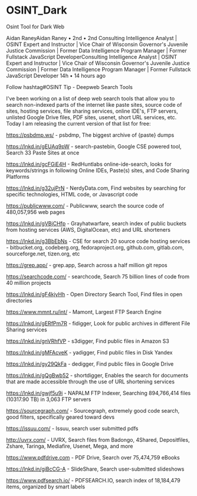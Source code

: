 # OSINT_Dark
Osint Tool for Dark Web

Aidan RaneyAidan Raney
 • 2nd • 2nd
Consulting Intelligence Analyst | OSINT Expert and Instructor | Vice Chair of Wisconsin Governor's Juvenile Justice Commission | Former Data Intelligence Program Manager | Former Fullstack JavaScript DeveloperConsulting Intelligence Analyst | OSINT Expert and Instructor | Vice Chair of Wisconsin Governor's Juvenile Justice Commission | Former Data Intelligence Program Manager | Former Fullstack JavaScript Developer
14h •  14 hours ago

Follow
hashtag#OSINT Tip - Deepweb Search Tools

I've been working on a list of deep web search tools that allow you to search non-indexed parts of the internet like paste sites, source code of sites, hosting services, file sharing services, online IDE's, FTP servers, unlisted Google Drive files, PDF sites, usenet, short URL services, etc. Today I am releasing the current version of that list for free:

https://psbdmp.ws/ - psbdmp, The biggest archive of {paste} dumps

https://lnkd.in/gEUAq9pW - search-pastebin, Google CSE powered tool, Search 33 Paste Sites at once

https://lnkd.in/gcFGiE4H - RedHuntlabs online-ide-search, looks for keywords/strings in following Online IDEs, Paste(s) sites, and Code Sharing Platforms

https://lnkd.in/g32ujPrN - NerdyData.com, Find websites by searching for specific technologies, HTML code, or Javascript code

https://publicwww.com/ - Publicwww, search the source code of 480,057,956 web pages

https://lnkd.in/gVBjCHfp - Grayhatwarfare, search index of public buckets from hosting services (AWS, DigitalOcean, etc) and URL shorteners 

https://lnkd.in/g3BbEbNs - CSE for search 20 source code hosting services - bitbucket.org, codeberg.org, fedoraproject.org, github.com, gitlab.com, sourceforge.net, tizen.org, etc

https://grep.app/ - grep.app, Search across a half million git repos

https://searchcode.com/ - searchcode, Search 75 billion lines of code from 40 million projects

https://lnkd.in/gF4kjyHh - Open Directory Search Tool, Find files in open directories

https://www.mmnt.ru/int/ - Mamont, Largest FTP Search Engine

https://lnkd.in/gERfPm7R - fidigger, Look for public archives in different File Sharing services

https://lnkd.in/gnVRhfVP - s3digger, Find public files in Amazon S3

https://lnkd.in/gMFAcveK - yadigger, Find public files in Disk Yandex

https://lnkd.in/gy29QkFa - dedigger, Find public files in Google Drive

https://lnkd.in/gQgBwb52 - shortdigger, Enables the search for documents that are made accessible through the use of URL shortening services

https://lnkd.in/gwjf5u9i - NAPALM FTP Indexer, Searching 894,766,414 files (10317.90 TB) in 3,063 FTP servers

https://sourcegraph.com/ - Sourcegraph, extremely good code search, good filters, specifically geared toward devs

https://issuu.com/ - Issuu, search user submitted pdfs

http://uvrx.com/ - UVRX, Search files from Badongo, 4Shared, Depositfiles, Zshare, Taringa, Mediafire, Usenet, Mega, and more

https://www.pdfdrive.com - PDF Drive, Search over 75,474,759 eBooks

https://lnkd.in/giBcCG-A - SlideShare, Search user-submitted slideshows

https://www.pdfsearch.io/ - PDFSEARCH.IO, search index of 18,184,479 items, organized by smart labels
